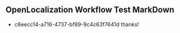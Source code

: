 ## OpenLocalization Workflow Test MarkDown
* c8eecc14-a716-4737-bf89-9c4c63f7641d thanks!

<!--HONumber=Aug16_HO1-->


